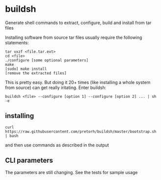 # buildsh
Generate shell commands to extract, configure, build and install from tar files

Installing software from source tar files usually require the following statements:
```
tar vxzf <file.tar.ext>
cd <file>
./configure [some optional parameters]
make
[sudo] make install
[remove the extracted files]
```

This is pretty easy. But doing it 20+ times (like installing a whole system from source) can get really iritating. Enter buildsh:
```
buildsh <file> --configure [option 1] --configure [option 2] ... | sh -e
```

## installing

```
curl https://raw.githubusercontent.com/pretorh/buildsh/master/bootstrap.sh | bash
```

and then use commands as described in the output

## CLI parameters

The parameters are still changing. See the tests for sample usage
